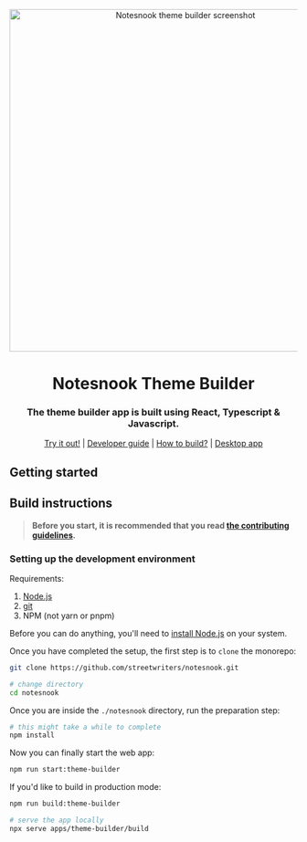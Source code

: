 <p align="center">
<img style="align:center;" src="/resources/screenshots/web.png" alt="Notesnook theme builder screenshot" width="600" />
</p>

<h1 align="center">Notesnook Theme Builder</h1>
<h3 align="center">The theme builder app is built using React, Typescript & Javascript.</h3>
<p align="center">
<a href="https://app.notesnook.com/">Try it out!</a> | <a href="#developer-guide">Developer guide</a> | <a href="#build-instructions">How to build?</a> | <a href="../desktop/">Desktop app</a>
</p>

## Getting started

## Build instructions

> **Before you start, it is recommended that you read [the contributing guidelines](/CONTRIBUTING.md).**

### Setting up the development environment

Requirements:

1. [Node.js](https://nodejs.org/en/download/)
2. [git](https://git-scm.com/downloads)
3. NPM (not yarn or pnpm)

Before you can do anything, you'll need to [install Node.js](https://nodejs.org/en/download/) on your system.

Once you have completed the setup, the first step is to `clone` the monorepo:

```bash
git clone https://github.com/streetwriters/notesnook.git

# change directory
cd notesnook
```

Once you are inside the `./notesnook` directory, run the preparation step:

```bash
# this might take a while to complete
npm install
```

Now you can finally start the web app:

```bash
npm run start:theme-builder
```

If you'd like to build in production mode:

```bash
npm run build:theme-builder

# serve the app locally
npx serve apps/theme-builder/build
```
